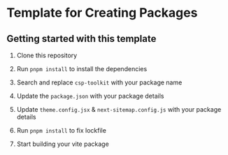 # Template for Creating Packages

## Getting started with this template

1. Clone this repository

2. Run `pnpm install` to install the dependencies

3. Search and replace `csp-toolkit` with your package name

4. Update the `package.json` with your package details

5. Update `theme.config.jsx` & `next-sitemap.config.js` with your package details

6. Run `pnpm install` to fix lockfile

7. Start building your vite package
